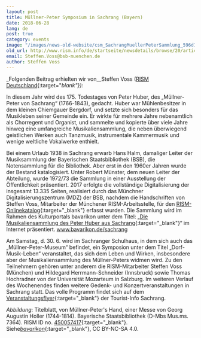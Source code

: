 ```yaml
---
layout: post
title: Müllner-Peter Symposium in Sachrang (Bayern)
date: 2018-06-28
lang: de
post: true
category: events
image: "/images/news-old-website/csm_SachrangMuellerPeterSammlung_596d107067.jpg"
old_url: http://www.rism.info/de/startseite/newsdetails/browse/20/article/64/muellner-peter-symposium-in-sachrang-bavaria.html
email: Steffen.Voss@bsb-muenchen.de
author: Steffen Voss
---
```


_Folgenden Beitrag erhielten wir von__Steffen Voss ([RISM Deutschland](http://de.rism.info/de/home/){:target="_blank"}):_

In diesem Jahr wird des 175. Todestages von Peter Huber, des „Müllner-Peter von Sachrang“ (1766-1843), gedacht. Huber war Mühlenbesitzer in dem kleinen Chiemgauer Bergdorf, und setzte sich besonders für das Musikleben seiner Gemeinde ein. Er wirkte für mehrere Jahre nebenamtlich als Chorregent und Organist, und sammelte und kopierte über viele Jahre hinweg eine umfangreiche Musikaliensammlung, die neben überwiegend geistlichen Werken auch Tanzmusik, instrumentale Kammermusik und wenige weltliche Vokalwerke enthielt.

Bei einem Urlaub 1938 in Sachrang erwarb Hans Halm, damaliger Leiter der Musiksammlung der Bayerischen Staatsbibliothek (BSB), die Notensammlung für die Bibliothek. Aber erst in den 1960er Jahren wurde der Bestand katalogisiert. Unter Robert Münster, dem neuen Leiter der Abteilung, wurde 1972/73 die Sammlung in einer Ausstellung der Öffentlichkeit präsentiert. 2017 erfolgte die vollständige Digitalisierung der insgesamt 13.335 Seiten, realisiert durch das Münchner Digitalisierungszentrum (MDZ) der BSB, nachdem die Handschriften von Steffen Voss, Mitarbeiter der Münchener RISM-Arbeitsstelle, für den [RISM-Onlinekatalog](https://opac.rism.info/metaopac/search?View=rism&q=134929748&Language=de){:target="_blank"} erfasst wurden. Die Sammlung wird im Rahmen des Kulturportals bavarikon unter dem Titel: „[Die Musikaliensammlung des Peter Huber aus Sachrang](https://www.bavarikon.de/object/bav:BSB-CMS-0000000000002241?locale=de&p=){:target="_blank"}“ im Internet präsentiert. www.bavarikon.de/sachrang

Am Samstag, d. 30. 6. wird im Sachranger Schulhaus, in dem sich auch das „Müllner-Peter-Museum“ befindet, ein Symposion unter dem Titel „Dorf-Musik-Leben“ veranstaltet, das sich dem Leben und Wirken, insbesondere aber der Musikaliensammlung des Müllner-Peters widmen wird. Zu den Teilnehmern gehören unter anderem die RISM-Mitarbeiter Steffen Voss (München) und Hildegard Herrmann-Schneider (Innsbruck) sowie Thomas Hochradner von der Universität Mozarteum in Salzburg. Im weiteren Verlauf des Wochenendes finden weitere Gedenk- und Konzertveranstaltungen in Sachrang statt. Das volle Programm findet sich auf dem [Veranstaltungsflyer](https://event.irs18.de/data/files/muellner-peter-symposium-flyer.pdf){:target="_blank"} der Tourist-Info Sachrang.

_Abbildung_: Titelblatt, von Müllner-Peter's Hand, einer Messe von Georg Augustin Holler (1744-1814). Bayerische Staatsbibliothek (D-Mbs Mus.ms. 7364). RISM ID no. [450057417](https://opac.rism.info/search?id=450057417&Language=de){:target="_blank"}. Siehe[_bavarikon_](https://www.bavarikon.de/object/BSB-MUS-00000BSB00108832){:target="_blank"}, CC BY-NC-SA 4.0.